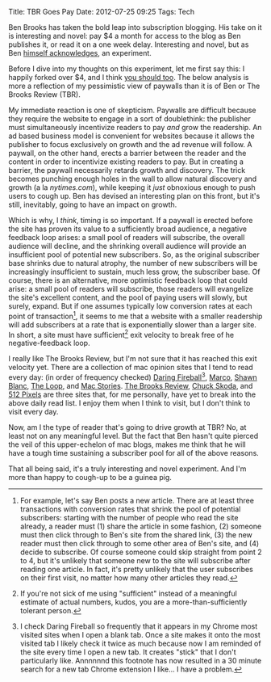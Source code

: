 Title: TBR Goes Pay
Date: 2012-07-25 09:25
Tags: Tech

Ben Brooks has taken the bold leap into subscription blogging. His take on it is interesting and novel: pay $4 a month for access to the blog as Ben publishes it, or read it on a one week delay. Interesting and novel, but as Ben [himself acknowledges](http://brooksreview.net/2012/07/new-tbr/), an experiment.

Before I dive into my thoughts on this experiment, let me first say this: I happily forked over $4, and I think [you should too](http://brooksreview.net/members/). The below analysis is more a reflection of my pessimistic view of paywalls than it is of Ben or The Brooks Review (TBR).

My immediate reaction is one of skepticism. Paywalls are difficult because they require the website to engage in a sort of doublethink: the publisher must simultaneously incentivize readers to pay *and* grow the readership. An ad based business model is convenient for websites because it allows the publisher to focus exclusively on growth and the ad revenue will follow. A paywall, on the other hand, erects a barrier between the reader and the content in order to incentivize existing readers to pay. But in creating a barrier, the paywall necessarily retards growth and discovery. The trick becomes punching enough holes in the wall to allow natural discovery and growth (a la *nytimes.com*), while keeping it *just* obnoxious enough to push users to cough up. Ben has devised an interesting plan on this front, but it's still, inevitably, going to have an impact on growth.

Which is why, I *think*, timing is so important. If a paywall is erected before the site has proven its value to a sufficiently broad audience, a negative feedback loop arises:  a small pool of readers will subscribe, the overall audience will decline, and the shrinking overall audience will provide an insufficient pool of potential new subscribers. So, as the original subscriber base shrinks due to natural atrophy, the number of new subscribers will be increasingly insufficient to sustain, much less grow, the subscriber base. Of course, there is an alternative, more optimistic feedback loop that could arise: a small pool of readers will subscribe, those readers will evangelize the site's excellent content, and the pool of paying users will slowly, but surely, expand. But if one assumes typically low conversion rates at each point of transaction[^1], it seems to me that a website with a smaller readership will add subscribers at a rate that is exponentially slower than a larger site. In short, a site must have sufficient[^2] exit velocity to break free of he negative-feedback loop.

I really like The Brooks Review, but I'm not sure that it has reached this exit velocity yet. There are a collection of mac opinion sites that I tend to read every day: (in order of frequency checked) [Daring Fireball](http://daringfireball.net)[^3], [Marco](http://marco.org/), [Shawn Blanc](http://shawnblanc.net/), [The Loop](http://www.loopinsight.com/), and [Mac Stories](http://macstories.com/). [The Brooks Review](http://brooksreview.net/), [Chuck Skoda](http://chuckskoda.com/), and [512 Pixels](http://512pixels.net) are three sites that, for me personally, have yet to break into the above daily read list. I enjoy them when I think to visit, but I don't think to visit every day.

Now, am I the type of reader that's going to drive growth at TBR? No, at least not on any meaningful level. But the fact that Ben hasn't quite pierced the veil of this upper-echelon of mac blogs, makes me think that he will have a tough time sustaining a subscriber pool for all of the above reasons. 

That all being said, it's a truly interesting and novel experiment. And I'm more than happy to cough-up to be a guinea pig.


[^1]: For example, let's say Ben posts a new article. There are at least three transactions with conversion rates that shrink the pool of potential subscribers: starting with the number of people who read the site already, a reader must (1) share the article in some fashion, (2) someone must then click through to Ben's site from the shared link, (3) the new reader must then click through to some other area of Ben's site, and (4) decide to subscribe. Of course someone could skip straight from point 2 to 4, but it's unlikely that someone new to the site will subscribe after reading one article. In fact, it's pretty unlikely that the user subscribes on their first visit, no matter how many other articles they read.
[^2]: If you're not sick of me using "sufficient" instead of a meaningful estimate of actual numbers, kudos, you are a more-than-sufficiently tolerant person.
[^3]:  I check Daring Fireball so frequently that it appears in my Chrome most visited sites when I open a blank tab. Once a site makes it onto the most visited tab I likely check it twice as much because now I am reminded of the site every time I open a new tab. It creates "stick" that I don't particularly like. Annnnnnd this footnote has now resulted in a 30 minute search for a new tab Chrome extension I like... I have a problem. 